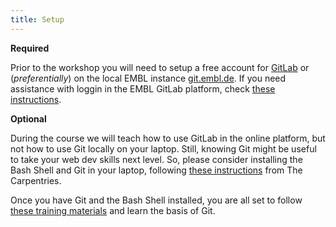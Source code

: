 ```yaml
---
title: Setup
---
```


**Required**

Prior to the workshop you will need to setup a free account for [GitLab](https://gitlab.com/)
or (*preferentially*) on the local EMBL instance [git.embl.de](https://git.embl.de/).
If you need assistance with loggin in the EMBL GitLab platform,
check [these instructions](https://grp-bio-it.embl-community.io/blog/posts/2021-01-29-mattermost-embl-chat/#login-via-gitlab).

**Optional**

During the course we will teach how to use GitLab in the online platform, but not how to use
Git locally on your laptop. Still, knowing Git might be useful to take your web dev skills
next level. So, please consider installing the Bash Shell and Git in your laptop, following
[these instructions][workshop-setup] from The Carpentries.

Once you have Git and the Bash Shell installed, you are all set to follow
[these training materials](https://swcarpentry.github.io/git-novice/) and learn the basis of Git.



[workshop-setup]: https://carpentries.github.io/workshop-template/#the-bash-shell



